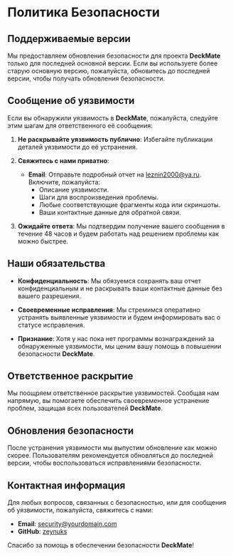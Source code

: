 # Политика Безопасности

## Поддерживаемые версии

Мы предоставляем обновления безопасности для проекта **DeсkMate** только для последней основной версии. Если вы используете более старую основную версию, пожалуйста, обновитесь до последней версии, чтобы получать обновления безопасности.

## Сообщение об уязвимости

Если вы обнаружили уязвимость в **DeсkMate**, пожалуйста, следуйте этим шагам для ответственного её сообщения:

1. **Не раскрывайте уязвимость публично**: Избегайте публикации деталей уязвимости до её устранения.

2. **Свяжитесь с нами приватно**:
   
   - **Email**: Отправьте подробный отчет на [leznin2000@ya.ru](mailto:leznin2000@ya.ru). Включите, пожалуйста:
     - Описание уязвимости.
     - Шаги для воспроизведения проблемы.
     - Любые соответствующие фрагменты кода или скриншоты.
     - Ваши контактные данные для обратной связи.

3. **Ожидайте ответа**: Мы подтвердим получение вашего сообщения в течение 48 часов и будем работать над решением проблемы как можно быстрее.

## Наши обязательства

- **Конфиденциальность**: Мы обязуемся сохранять ваш отчет конфиденциальным и не раскрывать ваши контактные данные без вашего разрешения.
  
- **Своевременные исправления**: Мы стремимся оперативно устранять выявленные уязвимости и будем информировать вас о статусе исправления.

- **Признание**: Хотя у нас пока нет программы вознаграждений за обнаруженные уязвимости, мы ценим вашу помощь в повышении безопасности **DeсkMate**.

## Ответственное раскрытие

Мы поощряем ответственное раскрытие уязвимостей. Сообщая нам напрямую, вы помогаете обеспечить своевременное устранение проблем, защищая всех пользователей **DeсkMate**.

## Обновления безопасности

После устранения уязвимости мы выпустим обновление как можно скорее. Пользователям рекомендуется обновляться до последней версии, чтобы воспользоваться исправлениями безопасности.

## Контактная информация

Для любых вопросов, связанных с безопасностью, или для сообщения об уязвимости, пожалуйста, свяжитесь с нами:

- **Email**: [security@yourdomain.com](mailto:leznin2000@ya.ru)
- **GitHub**: [zeynuks](https://github.com/zeynuks)

Спасибо за помощь в обеспечении безопасности **DeсkMate**!

